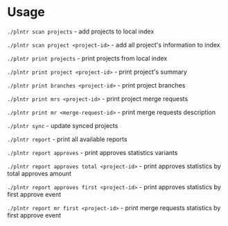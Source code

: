 
# Usage

``./plntr scan projects`` - add projects to local index

``./plntr scan project <project-id>`` - add all project's information to index

``./plntr print projects`` - print projects from local index

``./plntr print project <project-id>`` - print project's summary

``./plntr print branches <project-id>`` - print project branches

``./plntr print mrs <project-id>`` - print project merge requests

``./plntr print mr <merge-request-id>`` - print merge requests description

``./plntr sync`` - update synced projects

``./plntr report`` - print all available reports

``./plntr report approves`` - print approves statistics variants

``./plntr report approves total <project-id>`` - print approves statistics by total approves amount

``./plntr report approves first <project-id>`` - print approves statistics by first approve event

``./plntr report mr first <project-id>`` - print merge requests statistics by first approve event